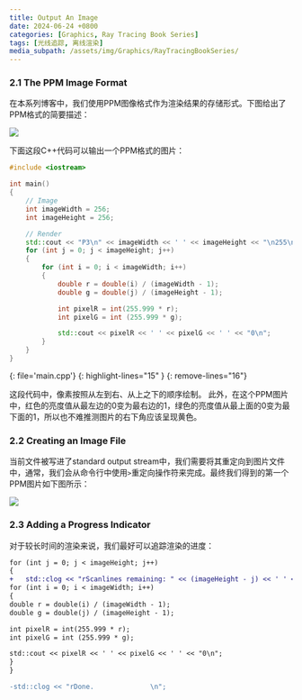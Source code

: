 ```yaml
---
title: Output An Image
date: 2024-06-24 +0800
categories: [Graphics, Ray Tracing Book Series]
tags: [光线追踪, 离线渲染]
media_subpath: /assets/img/Graphics/RayTracingBookSeries/
---
```


### 2.1 The PPM Image Format

在本系列博客中，我们使用PPM图像格式作为渲染结果的存储形式。下图给出了PPM格式的简要描述：

![](fig-1.01-ppm.jpg)

下面这段C++代码可以输出一个PPM格式的图片：


```c++
#include <iostream>

int main()
{
    // Image
    int imageWidth = 256;
    int imageHeight = 256;

    // Render
    std::cout << "P3\n" << imageWidth << ' ' << imageHeight << "\n255\n";
    for (int j = 0; j < imageHeight; j++)
    {
        for (int i = 0; i < imageWidth; i++)
        {
            double r = double(i) / (imageWidth - 1);
            double g = double(j) / (imageHeight - 1);

            int pixelR = int(255.999 * r);
            int pixelG = int (255.999 * g);

            std::cout << pixelR << ' ' << pixelG << ' ' << "0\n";
        }
    }
}
```
{: file='main.cpp'} 
{: highlight-lines="15" }
{: remove-lines="16"}

这段代码中，像素按照从左到右、从上之下的顺序绘制。 此外，在这个PPM图片中，红色的亮度值从最左边的0变为最右边的1，绿色的亮度值从最上面的0变为最下面的1，所以也不难推测图片的右下角应该呈现黄色。

### 2.2 Creating an Image File

当前文件被写进了standard output stream中，我们需要将其重定向到图片文件中，通常，我们会从命令行中使用`>`重定向操作符来完成。最终我们得到的第一个PPM图片如下图所示：

![](img-1.01-first-ppm-image.png)

### 2.3 Adding a Progress Indicator

对于较长时间的渲染来说，我们最好可以追踪渲染的进度：

```diff
for (int j = 0; j < imageHeight; j++)
{
+   std::clog << "rScanlines remaining: " << (imageHeight - j) << ' ' << std::flush;
for (int i = 0; i < imageWidth; i++)
{
double r = double(i) / (imageWidth - 1);
double g = double(j) / (imageHeight - 1);

int pixelR = int(255.999 * r);
int pixelG = int (255.999 * g);

std::cout << pixelR << ' ' << pixelG << ' ' << "0\n";
}
}

-std::clog << "rDone.              \n";
```

 
